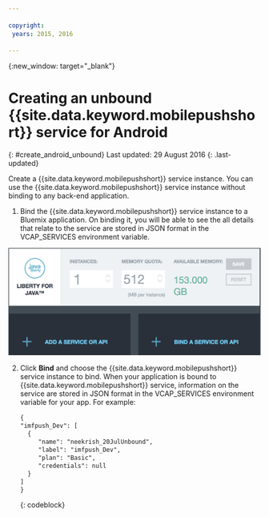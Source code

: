 ```yaml
---

copyright:
 years: 2015, 2016

---
```


{:new_window: target="_blank"}
# Creating an unbound {{site.data.keyword.mobilepushshort}} service for Android
{: #create_android_unbound}
Last updated: 29 August 2016
{: .last-updated}

Create a {{site.data.keyword.mobilepushshort}} service instance. You can use the {{site.data.keyword.mobilepushshort}} service instance without binding to any back-end application.

1. Bind the {{site.data.keyword.mobilepushshort}} service instance to a Bluemix application. On binding it, you will be able to see the all details that relate to the service are stored in JSON format in the VCAP_SERVICES environment variable. 

![Binding a Push Notification service](images/unbound_1.jpg)
 
2. Click **Bind** and choose the {{site.data.keyword.mobilepushshort}} service instance to bind. When your application is bound to {{site.data.keyword.mobilepushshort}} service, information on the service are stored in JSON format in the VCAP_SERVICES environment variable for your app. For example: 

	```
	{
    "imfpush_Dev": [
      {
         "name": "neekrish_20JulUnbound",
         "label": "imfpush_Dev",
         "plan": "Basic",
         "credentials": null
      }
    ]
    }
	```
	{: codeblock}